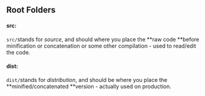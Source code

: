 ## Root Folders

#### src:

`src/`stands for  _source_, and should where you place the **raw code **before minification or concatenation or some other compilation - used to read/edit the code.

#### dist:

`dist/`stands for _distribution_, and should be where you place the **minified/concatenated **version - actually used on production.

